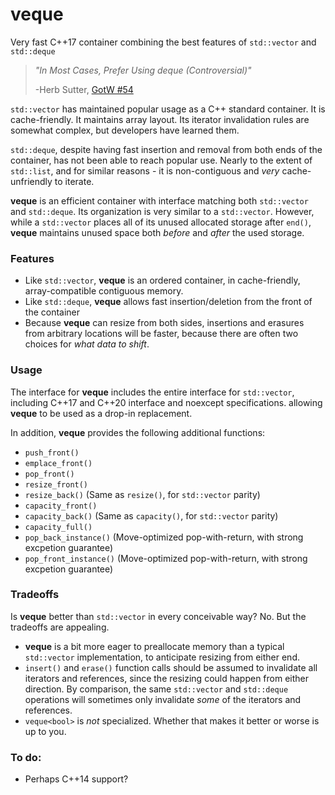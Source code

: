 # veque
Very fast C++17 container combining the best features of `std::vector` and `std::deque`

> _"In Most Cases, Prefer Using deque (Controversial)"_
>
> -Herb Sutter, [GotW #54](http://www.gotw.ca/gotw/054.htm)

`std::vector` has maintained popular usage as a C++ standard container.  It is cache-friendly.  It maintains array layout.  Its iterator invalidation rules are somewhat complex, but developers have learned them.

`std::deque`, despite having fast insertion and removal from both ends of the container, has not been able to reach popular use.  Nearly to the extent of `std::list`, and for similar reasons - it is non-contiguous and _very_ cache-unfriendly to iterate.

**veque** is an efficient container with interface matching both `std::vector` and `std::deque`.  Its organization is very similar to a `std::vector`.  However, while a `std::vector` places all of its unused allocated storage after `end()`, **veque** maintains unused space both _before_ and _after_ the used storage. 

### Features
* Like `std::vector`, **veque** is an ordered container, in cache-friendly, array-compatible contiguous memory.
* Like `std::deque`, **veque** allows fast insertion/deletion from the front of the container
* Because **veque** can resize from both sides, insertions and erasures from arbitrary locations will be faster, because there are often two choices for _what data to shift_.

### Usage
The interface for **veque** includes the entire interface for `std::vector`, including C++17 and C++20 interface and noexcept specifications.  allowing **veque** to be used as a drop-in replacement.

In addition, **veque** provides the following additional functions:
* `push_front()`
* `emplace_front()`
* `pop_front()`
* `resize_front()`
* `resize_back()` (Same as `resize()`, for `std::vector` parity)
* `capacity_front()`
* `capacity_back()` (Same as `capacity()`, for `std::vector` parity)
* `capacity_full()`
* `pop_back_instance()` (Move-optimized pop-with-return, with strong excpetion guarantee)
* `pop_front_instance()` (Move-optimized pop-with-return, with strong excpetion guarantee)

### Tradeoffs
Is **veque** better than `std::vector` in every conceivable way?  No.  But the tradeoffs are appealing.
* **veque** is a bit more eager to preallocate memory than a typical `std::vector` implementation, to anticipate resizing from either end.
* `insert()` and `erase()` function calls should be assumed to invalidate all iterators and references, since the resizing could happen from either direction.  By comparison, the same `std::vector` and `std::deque` operations will sometimes only invalidate *some* of the iterators and references.
* `veque<bool>` is *not* specialized.  Whether that makes it better or worse is up to you.

### To do:
* Perhaps C++14 support?
